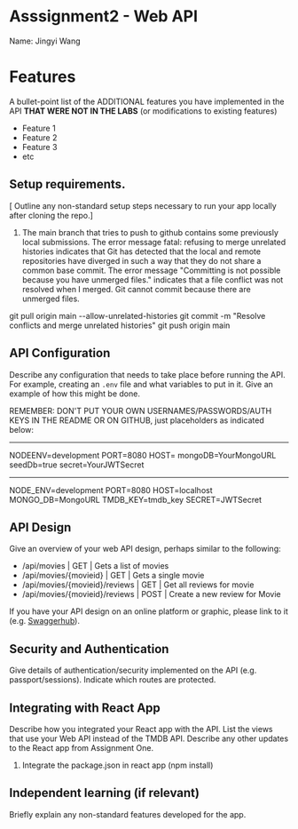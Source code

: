 # Asssignment2 - Web API

Name: Jingyi Wang

# Features

A bullet-point list of the ADDITIONAL features you have implemented in the API **THAT WERE NOT IN THE LABS** (or modifications to existing features)
 
 + Feature 1 
 + Feature 2 
 + Feature 3 
 + etc

## Setup requirements.

[ Outline any non-standard setup steps necessary to run your app locally after cloning the repo.]

1. The main branch that tries to push to github contains some previously local submissions.
The error message fatal: refusing to merge unrelated histories indicates that Git has detected that the local and remote repositories have diverged in such a way that they do not share a common base commit. The error message "Committing is not possible because you have unmerged files." indicates that a file conflict was not resolved when I merged. Git cannot commit because there are unmerged files.

git pull origin main --allow-unrelated-histories
git commit -m "Resolve conflicts and merge unrelated histories"
git push origin main

## API Configuration

Describe any configuration that needs to take place before running the API. For example, creating an `.env` file and what variables to put in it. Give an example of how this might be done.

REMEMBER: DON'T PUT YOUR OWN USERNAMES/PASSWORDS/AUTH KEYS IN THE README OR ON GITHUB, just placeholders as indicated below:

______________________
NODEENV=development
PORT=8080
HOST=
mongoDB=YourMongoURL
seedDb=true
secret=YourJWTSecret
______________________

NODE_ENV=development
PORT=8080
HOST=localhost
MONGO_DB=MongoURL
TMDB_KEY=tmdb_key
SECRET=JWTSecret   

## API Design
Give an overview of your web API design, perhaps similar to the following: 

- /api/movies | GET | Gets a list of movies 
- /api/movies/{movieid} | GET | Gets a single movie 
- /api/movies/{movieid}/reviews | GET | Get all reviews for movie 
- /api/movies/{movieid}/reviews | POST | Create a new review for Movie 

If you have your API design on an online platform or graphic, please link to it (e.g. [Swaggerhub](https://app.swaggerhub.com/)).

## Security and Authentication

Give details of authentication/security implemented on the API (e.g. passport/sessions). Indicate which routes are protected.

## Integrating with React App

Describe how you integrated your React app with the API. List the views that use your Web API instead of the TMDB API. Describe any other updates to the React app from Assignment One.

1. Integrate the package.json in react app (npm install)

## Independent learning (if relevant)

Briefly explain any non-standard features developed for the app.